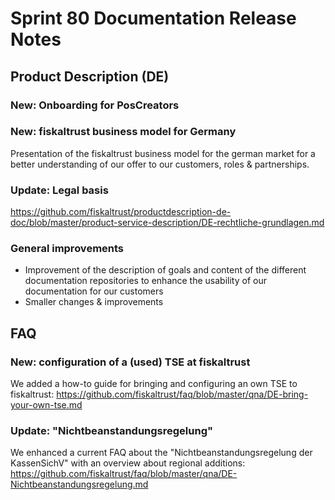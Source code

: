 # Sprint 80 Documentation Release Notes

## Product Description (DE)

### New: Onboarding for PosCreators

### New: fiskaltrust business model for Germany
Presentation of the fiskaltrust business model for the german market for a better understanding of our offer to our customers, roles & partnerships. 

### Update: Legal basis
https://github.com/fiskaltrust/productdescription-de-doc/blob/master/product-service-description/DE-rechtliche-grundlagen.md

### General improvements
- Improvement of the description of goals and content of the different documentation repositories to enhance the usability of our documentation for our customers
- Smaller changes & improvements

## FAQ

### New: configuration of a (used) TSE at fiskaltrust
We added a how-to guide for bringing and configuring an own TSE to fiskaltrust:
https://github.com/fiskaltrust/faq/blob/master/qna/DE-bring-your-own-tse.md

### Update: "Nichtbeanstandungsregelung"
We enhanced a current FAQ about the "Nichtbeanstandungsregelung der KassenSichV" with an overview about regional additions:
https://github.com/fiskaltrust/faq/blob/master/qna/DE-Nichtbeanstandungsregelung.md

